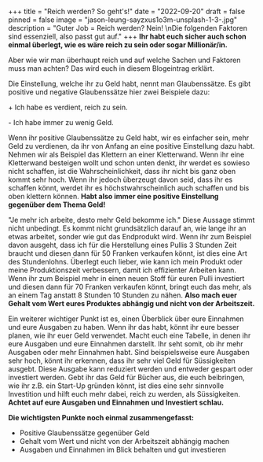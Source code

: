 +++
title = "Reich werden? So geht's!"
date = "2022-09-20"
draft = false
pinned = false
image = "jason-leung-sayzxus1o3m-unsplash-1-3-.jpg"
description = "Guter Job = Reich werden? Nein! \nDie folgenden Faktoren sind essenziell, also passt gut auf."
+++
**I﻿hr habt euch sicher auch schon einmal überlegt, wie es wäre reich zu sein oder sogar Millionär/in.**

A﻿ber wie wir man überhaupt reich und auf welche Sachen und Faktoren muss man achten? Das wird euch in diesem Blogeintrag erklärt.

D﻿ie Einstellung, welche ihr zu Geld habt, nennt man Glaubenssätze. Es gibt positive und negative Glaubenssätze hier zwei Beispiele dazu:

+﻿ Ich habe es verdient, reich zu sein.

\-﻿ Ich habe immer zu wenig Geld.

W﻿enn ihr positive Glaubenssätze zu Geld habt, wir es einfacher sein, mehr Geld zu verdienen, da ihr von Anfang an eine positive Einstellung dazu habt. Nehmen wir als Beispiel das Klettern an einer Kletterwand. Wenn ihr eine Kletterwand besteigen wollt und schon unten denkt, ihr werdet es sowieso nicht schaffen, ist die Wahrscheinlichkeit, dass ihr nicht bis ganz oben kommt sehr hoch. Wenn ihr jedoch überzeugt davon seid, dass ihr es schaffen könnt, werdet ihr es höchstwahrscheinlich auch schaffen und bis oben klettern können. **Habt also immer eine positive Einstellung gegenüber dem Thema Geld!**

"﻿Je mehr ich arbeite, desto mehr Geld bekomme ich." Diese Aussage stimmt nicht unbedingt. Es kommt nicht grundsätzlich darauf an, wie lange ihr an etwas arbeitet, sonder wie gut das Endprodukt wird. Wenn ihr zum Beispiel davon ausgeht, dass ich für die Herstellung eines Pullis 3 Stunden Zeit braucht und diesen dann für 50 Franken verkaufen könnt, ist dies eine Art des Stundenlohns. Überlegt euch lieber, wie kann ich mein Produkt oder meine Produktionszeit verbessern, damit ich effizienter Arbeiten kann. Wenn ihr zum Beispiel mehr in einen neuen Stoff für euren Pulli investiert und diesen dann für 70 Franken verkaufen könnt, bringt euch das mehr, als an einem Tag anstatt 8 Stunden 10 Stunden zu nähen. **Also mach euer Gehalt vom Wert eures Produktes abhängig und nicht von der Arbeitszeit.**

E﻿in weiterer wichtiger Punkt ist es, einen Überblick über eure Einnahmen und eure Ausgaben zu haben. Wenn ihr das habt, könnt ihr eure besser planen, wie ihr euer Geld verwendet. Macht euch eine Tabelle, in denen ihr eure Ausgaben und eure Einnahmen darstellt. Ihr seht somit, ob ihr mehr Ausgaben oder mehr Einnahmen habt. Sind beispielsweise eure Ausgaben sehr hoch, könnt ihr erkennen, dass ihr sehr viel Geld für Süssigkeiten ausgebt. Diese Ausgabe kann reduziert werden und entweder gespart oder investiert werden. Gebt ihr das Geld für Bücher aus, die euch beibringen, wie ihr z.B. ein Start-Up gründen könnt, ist dies eine sehr sinnvolle Investition und hilft euch mehr dabei, reich zu werden, als Süssigkeiten. **Achtet auf eure Ausgaben und Einnahmen und Investiert schlau.**

**D﻿ie wichtigsten Punkte noch einmal zusammengefasst:**

* P﻿ositive Glaubenssätze gegenüber Geld
* G﻿ehalt vom Wert und nicht von der Arbeitszeit abhängig machen
* A﻿usgaben und Einnahmen im Blick behalten und gut investieren